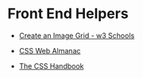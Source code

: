 # Front End Helpers

* [Create an Image Grid - w3 Schools](https://www.w3schools.com/howto/howto_js_image_grid.asp)

* [CSS Web Almanac](https://almanac.httparchive.org/en/2019/css?utm_source=CSS-Weekly&utm_campaign=Issue-387&utm_medium=email#introduction)

* [The CSS Handbook](https://www.freecodecamp.org/news/the-css-handbook-a-handy-guide-to-css-for-developers-b56695917d11/)

